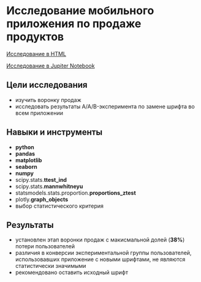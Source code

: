 # Исследование мобильного приложения по продаже продуктов

[Исследование в HTML](https://alexslobodskoj.github.io/Portfolio/Food_App/food_app.html)

[Исследование в Jupiter Notebook](https://github.com/AlexSlobodskoj/Portfolio/blob/main/Food_App/food_app.ipynb)

## Цели исследования

- изучить воронку продаж
- исследовать результаты A/A/B-эксперимента по замене шрифта во всем приложении

## Навыки и инструменты

- **python**
- **pandas**
- **matplotlib**
- **seaborn**
- **numpy**
- scipy.stats.**ttest_ind**
- scipy.stats.**mannwhitneyu**
- statsmodels.stats.proportion.**proportions_ztest**
- plotly.**graph_objects**
- выбор статистического критерия

## Результаты

- установлен этап воронки продаж с макисмальной долей (**38%**) потери пользователей
- различия в конверсии экспериментальной группы пользователей, использовавших приложение с новыми шрифтами, не являются статистически значимыми
- рекомендовано  оставить исходный шрифт
